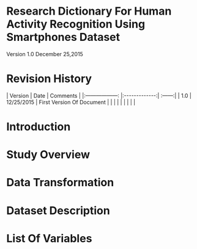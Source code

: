 # Research Dictionary For Human Activity Recognition Using Smartphones Dataset
Version 1.0
December 25,2015

# Revision History

| Version        | Date         | Comments  |
|:——————: |:-------------:| :——:|
| 1.0     | 12/25/2015 | First Version Of Document |
|       |       |    |
|  |       |    |



# Introduction

# Study Overview

# Data Transformation

# Dataset Description

# List Of Variables
